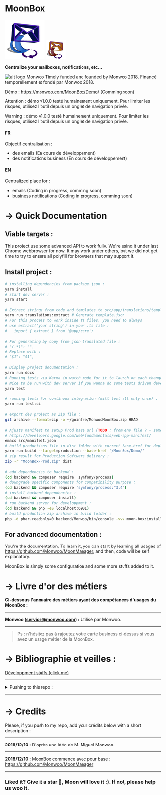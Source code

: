 # MoonBox

![alt logo MoonBox](https://raw.githubusercontent.com/monwoo/MoonBox/master/src/assets/logos/MoonBox-128.png) ![alt logo MoonBox Secondary](https://raw.githubusercontent.com/monwoo/MoonBox/master/src/assets/logos/MoonBox-64-secondary.png)

**Centralize your mailboxes, notifications, etc...**

![alt logo Monwoo](https://www.monwoo.com/LogoMonwoo-64.png)
Timely funded and founded by Monwoo 2018.
Financé temporellement et fondé par Monwoo 2018.

Démo : https://monwoo.com/MoonBox/Demo/ (Comming soon)

Attention : démo v1.0.0 testé humainement uniquement. Pour limiter les risques, utilisez l'outil depuis un onglet de navigation privée.

Warning : démo v1.0.0 testé humainement uniquement. Pour limiter les risques, utilisez l'outil depuis un onglet de navigation privée.

#### FR

Objectif centralisation :

- des emails (En cours de développement)
- des notifications business (En cours de développement)

#### EN

Centralized place for :

- emails (Coding in progress, comming soon)
- business notifications (Coding in progress, comming soon)

# → Quick Documentation

## Viable targets :

This project use some advanced API to work fully.
We're using it under last Chrome webbrowser for now.
It may work under others, but we did not get time to try to ensure all polyfill for browsers that may support it.

## Install project :

```bash
# installing dependencies from package.json :
yarn install
# start dev server :
yarn start

# Extract strings from code and templates to src/app/translations/template.json :
yarn run translations:extract # Generate template.json
# For this process to work inside ts files, you need to always
# use extract('your string') in your .ts file :
#   import { extract } from '@app/core';

# For generating by copy from json translated file :
# "(.*)": "",
# Replace with :
# "$1": "$1",

# Display project documentation :
yarn run docs
# Running tests via Karma in watch mode for it to launch on each change you do to the code
# Nice to be run with dev server if you wanna do some tests driven developpments in real time :
yarn test

# running tests for continous integration (will test all only once) :
yarn run test:ci

# export dev project as Zip file :
git archive --format=zip -o ~/goinfre/MonwooMoonBox.zip HEAD

# Ajusts manifest to setup Prod base url (TODO : from env file ? + same for proxy...)
# https://developers.google.com/web/fundamentals/web-app-manifest/
emacs src/manifest.json
# build productions file in dist folder with correct base-href for deploy :
yarn run build --target=production --base-href '/MoonBox/Demo/'
# zip result for Production Software delivery :
zip -r "MoonBox-Prod.zip" dist

# add dependencies to backend :
(cd backend && composer require  symfony/process)
# downgrade specific components for compatibility purpose :
(cd backend && composer require 'symfony/process:^3.4')
# install backend dependencies :
(cd backend && composer install)
# run backend server for developpment :
(cd backend && php -eS localhost:6901)
# build production zip archive in build folder :
php -d phar.readonly=0 backend/Monwoo/bin/console -vvv moon-box:install

```

## For advanced documentation :

You're the documentation. To learn it, you can start by learning all usages of https://github.com/Monwoo/MoonManager, and then, code will be self explanatory.

MoonBox is simply some configuration and some more stuffs added to it.

# → Livre d'or des métiers

**Ci-dessous l'annuaire des métiers ayant des compétances d'usages du MoonBox :**

---

**Monwoo (service@monwoo.com) :** Utilisé par Monwoo.

---

> Ps : n'hésitez pas à rajoutez votre carte business ci-dessus si vous avez un usage métier de la MoonBox.

# → Bibliographie et veilles :

[Développment stuffs (click me)](docs/bibliographie.md)

---

<details>
<summary>Pushing to this repo :</summary>

- https://help.github.com/articles/duplicating-a-repository/
- https://help.github.com/articles/fork-a-repo/
- https://gist.github.com/jacquesd/85097472043b697ab57ba1b1c7530274
- https://help.github.com/articles/creating-a-pull-request-from-a-fork/
- https://help.github.com/articles/about-forks/
- https://www.gun.io/blog/how-to-github-fork-branch-and-pull-request

**Wysiwyg Fork with www.github.com :**
Forking a repository is a simple two-step process. We've created a repository for you to practice with!
On GitHub, navigate to the Monwoo/MoonBox repository.
Look for the Fork button In the top-right corner of the page, click Fork.
That's it! Now, you have a fork of the original Monwoo/MoonBox repository.

**Manual Fork with your command line :**

```bash
# clone original repo with bare option :
git clone --bare https://github.com/Monwoo/MoonBox.git
# create you own repo with your custom git tool, then minor push the original one :
cd MoonBox
git remote add --track master upstream <your custom repo push url>
# cleaning original repo :
cd .. && rm -rf MoonBox
git clone <your custom repo push url>
cd <your clonned folder>
# If you want, add the original repo as remote to fetch (potential) future changes.
# Make sure you also disable push on the remote (as you are not allowed to push to it anyway).
git remote add upstream <your custom repo push url>
git remote set-url --push upstream DISABLE
# When you push, do so on origin with :
git push origin
# When you want to pull changes from upstream you can just fetch the remote
# and rebase on top of your work + fix conflicts if any :
git fetch upstream
git rebase upstream/master
```

**Now you're getting ready to start :**
You'll want to switch off of the 'master' branch and onto a different branch for your new feature. It's important to do this because you can only have one Pull Request per branch, so if you want to submit more than one fix, you'll need to have multiple branches. Make a new branch like this:

```bash
git branch newfeature
```

Then switch to it like this:

```bash
git checkout newfeature
```

Now you're on your new branch. You can confirm this by simply typing :

```bash
git branch
# check local branches AND remotes branches :
git branch -a

# Add a version tag :
git tag -a v1.0.0-HumanlyTested -m "v1.0.0 Humanly tested by Miguel Monwoo"
# Push all local tags to remote :
git push origin --tags
```

</details>

---

# → Credits

Please, if you push to my repo, add your crédits below with a short description :

---

**2018/12/10 :** D'après une idée de M. Miguel Monwoo.

---

**2018/12/10 :** MoonBox commence avec pour base : https://github.com/Monwoo/MoonManager

---

### Liked it? Give it a star 🌟, Moon will love it :). If not, please help us woo it.
